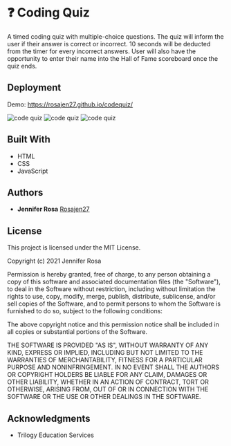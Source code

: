 # ❓ Coding Quiz

A timed coding quiz with multiple-choice questions. The quiz will inform the user if their answer is correct or incorrect. 10 seconds will be deducted from the timer for every incorrect answers. User will also have the opportunity to enter their name into the Hall of Fame scoreboard once the quiz ends.


## Deployment

Demo: https://rosajen27.github.io/codequiz/

![code quiz](https://github.com/rosajen27/codequiz/blob/master/assets/one.PNG)
![code quiz](https://github.com/rosajen27/codequiz/blob/master/assets/two.PNG)
![code quiz](https://github.com/rosajen27/codequiz/blob/master/assets/three.PNG)


## Built With

  * HTML
  * CSS
  * JavaScript
  

## Authors

  * **Jennifer Rosa**
    [Rosajen27](https://rosajen27.github.io/)


## License

This project is licensed under the MIT License.

Copyright (c) 2021 Jennifer Rosa

Permission is hereby granted, free of charge, to any person obtaining a copy
of this software and associated documentation files (the "Software"), to deal
in the Software without restriction, including without limitation the rights
to use, copy, modify, merge, publish, distribute, sublicense, and/or sell
copies of the Software, and to permit persons to whom the Software is
furnished to do so, subject to the following conditions:

The above copyright notice and this permission notice shall be included in all
copies or substantial portions of the Software.

THE SOFTWARE IS PROVIDED "AS IS", WITHOUT WARRANTY OF ANY KIND, EXPRESS OR
IMPLIED, INCLUDING BUT NOT LIMITED TO THE WARRANTIES OF MERCHANTABILITY,
FITNESS FOR A PARTICULAR PURPOSE AND NONINFRINGEMENT. IN NO EVENT SHALL THE
AUTHORS OR COPYRIGHT HOLDERS BE LIABLE FOR ANY CLAIM, DAMAGES OR OTHER
LIABILITY, WHETHER IN AN ACTION OF CONTRACT, TORT OR OTHERWISE, ARISING FROM,
OUT OF OR IN CONNECTION WITH THE SOFTWARE OR THE USE OR OTHER DEALINGS IN THE
SOFTWARE.

## Acknowledgments

  * Trilogy Education Services

